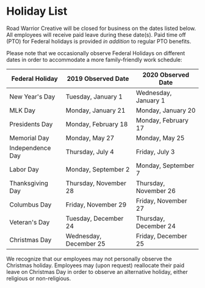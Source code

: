 # Holiday List

Road Warrior Creative will be closed for business on the dates listed below. All employees will receive paid leave during these date(s). Paid time off (PTO) for Federal holidays is provided _in addition_ to regular PTO benefits.

Please note that we occasionally observe Federal Holidays on different dates in order to accommodate a more family-friendly work schedule:

Federal Holiday | 2019 Observed Date | 2020 Observed Date
------------ | ------------- | -------------
New Year's Day | Tuesday, January 1 | Wednesday, January 1
MLK Day | Monday, January 21 | Monday, January 20
Presidents Day| Monday, February 18 | Monday, February 17
Memorial Day | Monday, May 27 | Monday, May 25
Independence Day | Thursday, July 4 | Friday, July 3
Labor Day | Monday, September 2 | Monday, September 7
Thanksgiving Day | Thursday, November 28 | Thursday, November 26
Columbus Day | Friday, November 29 | Friday, November 27
Veteran's Day | Tuesday, December 24 | Thursday, December 24
Christmas Day | Wednesday, December 25 | Friday, December 25

We recognize that our employees may not personally observe the Christmas holiday. Employees may (upon request) reallocate their paid leave on Christmas Day in order to observe an alternative holiday, either religious or non-religious. 
